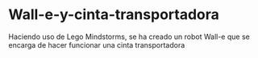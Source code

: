 # Wall-e-y-cinta-transportadora
Haciendo uso de Lego Mindstorms, se ha creado un robot Wall-e que se encarga de hacer funcionar una cinta transportadora
